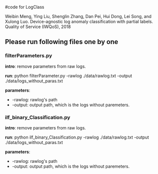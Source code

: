 #code for LogClass

Weibin Meng, Ying Liu, Shenglin Zhang, Dan Pei, Hui Dong, Lei Song, and Xulong Luo. Device-agnostic log anomaly classification with partial labels. Quality of Service (IWQoS), 2018 



## Please run following files one by one
### filterParameters.py
**intro**: remove parameters from raw logs. 

**run**: python filterParameter.py -rawlog ./data/rawlog.txt -output ./data/logs\_without\_paras.txt

**parameters**:

* -rawlog: rawlog's path
* -output: output path, which is the logs without paremeters.


### ilf\_binary\_Classification.py
**intro**: remove parameters from raw logs. 

**run**: python ilf\_binary\_Classification.py -rawlog ./data/rawlog.txt -output ./data/logs\_without\_paras.txt

**parameters**:

* -rawlog: rawlog's path
* -output: output path, which is the logs without paremeters.

